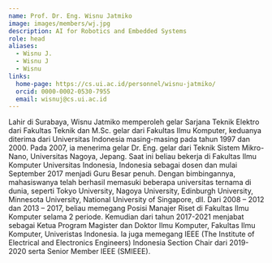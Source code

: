 ```yaml
---
name: Prof. Dr. Eng. Wisnu Jatmiko
image: images/members/wj.jpg
description: AI for Robotics and Embedded Systems
role: head
aliases:
  - Wisnu J.
  - Wisnu J
  - Wisnu
links:
  home-page: https://cs.ui.ac.id/personnel/wisnu-jatmiko/
  orcid: 0000-0002-0530-7955
  email: wisnuj@cs.ui.ac.id
---
```


Lahir di Surabaya, Wisnu Jatmiko memperoleh gelar Sarjana Teknik Elektro dari Fakultas Teknik dan M.Sc. gelar dari Fakultas Ilmu Komputer, keduanya diterima dari Universitas Indonesia masing-masing pada tahun 1997 dan 2000. Pada 2007, ia menerima gelar Dr. Eng. gelar dari Teknik Sistem Mikro-Nano, Universitas Nagoya, Jepang. Saat ini beliau bekerja di Fakultas Ilmu Komputer Universitas Indonesia, Indonesia sebagai dosen dan mulai September 2017 menjadi Guru Besar penuh. Dengan bimbingannya, mahasiswanya telah berhasil memasuki beberapa universitas ternama di dunia, seperti Tokyo University, Nagoya University, Edinburgh University, Minnesota University, National University of Singapore, dll. Dari 2008 – 2012 dan 2013 – 2017, beliau memegang Posisi Manajer Riset di Fakultas Ilmu Komputer selama 2 periode. Kemudian dari tahun 2017-2021 menjabat sebagai Ketua Program Magister dan Doktor Ilmu Komputer, Fakultas Ilmu Komputer, Univeristas Indonesia. Ia juga memegang IEEE (The Institute of Electrical and Electronics Engineers) Indonesia Section Chair dari 2019-2020 serta Senior Member IEEE (SMIEEE).
